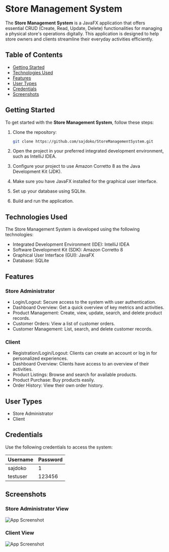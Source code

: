 # Store Management System

The **Store Management System** is a JavaFX application that offers essential CRUD (Create, Read, Update, Delete) functionalities for managing a physical store's operations digitally. This application is designed to help store owners and clients streamline their everyday activities efficiently.

## Table of Contents

- [Getting Started](#getting-started)
- [Technologies Used](#technologies-used)
- [Features](#features)
- [User Types](#user-types)
- [Credentials](#credentials)
- [Screenshots](#screenshots)

## Getting Started

To get started with the **Store Management System**, follow these steps:

1. Clone the repository:

   ```bash
   git clone https://github.com/sajdoko/StoreManagementSystem.git
   ```
2. Open the project in your preferred integrated development environment, such as IntelliJ IDEA.
3. Configure your project to use Amazon Corretto 8 as the Java Development Kit (JDK).
4. Make sure you have JavaFX installed for the graphical user interface.
5. Set up your database using SQLite.
6. Build and run the application.

## Technologies Used

The Store Management System is developed using the following technologies:
* Integrated Development Environment (IDE): IntelliJ IDEA
* Software Development Kit (SDK): Amazon Corretto 8
* Graphical User Interface (GUI): JavaFX
* Database: SQLite

## Features

### Store Administrator

* Login/Logout: Secure access to the system with user authentication.
* Dashboard Overview: Get a quick overview of key metrics and activities.
* Product Management: Create, view, update, search, and delete product records.
* Customer Orders: View a list of customer orders.
* Customer Management: List, search, and delete customer records.

### Client

* Registration/Login/Logout: Clients can create an account or log in for personalized experiences.
* Dashboard Overview: Clients have access to an overview of their activities.
* Product Listings: Browse and search for available products.
* Product Purchase: Buy products easily.
* Order History: View their own order history.

## User Types
* Store Administrator
* Client

## Credentials
Use the following credentials to access the system:

| Username     | Password          |
| -------- | -------------- |
| sajdoko | 1 |
| testuser | 123456 |

## Screenshots

<!-- Screenshots -->
### Store Administrator View
![App Screenshot](https://raw.githubusercontent.com/sajdoko/StoreManagementSystem/refs/heads/main/screenshots/4.admin-products.png)

### Client View
![App Screenshot](https://raw.githubusercontent.com/sajdoko/StoreManagementSystem/refs/heads/main/screenshots/8.customer-products.png)
